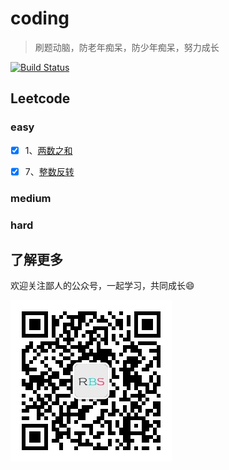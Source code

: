 # coding

> 刷题动脑，防老年痴呆，防少年痴呆，努力成长

[![Build Status](https://travis-ci.com/ataola/coding.svg?branch=master)](./coverage/icov-report/index.html)

## Leetcode

### easy

- [x] 1、[两数之和](./note/leetcode/1-two-sum.md)

- [x] 7、[整数反转](./note/leetcode/7-reverse-integer.md)

### medium

### hard

## 了解更多

欢迎关注鄙人的公众号，一起学习，共同成长:smile:

![](img/wechat-cnroadbridge.jpg)
